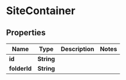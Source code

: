 
# SiteContainer

## Properties
Name | Type | Description | Notes
------------ | ------------- | ------------- | -------------
**id** | **String** |  | 
**folderId** | **String** |  | 



